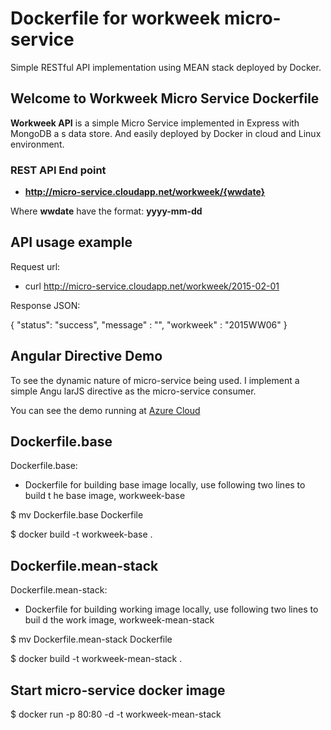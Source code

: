 # Dockerfile for workweek micro-service
Simple RESTful API implementation using MEAN stack deployed by Docker.
## Welcome to Workweek Micro Service Dockerfile ##

**Workweek API** is a simple Micro Service implemented in Express with MongoDB a
s data store.  And easily deployed by Docker in cloud and Linux environment.

### REST API End point ###
- **http://micro-service.cloudapp.net/workweek/{wwdate}**




Where **wwdate**  have the format: **yyyy-mm-dd**



## API usage example
Request url:

- curl http://micro-service.cloudapp.net/workweek/2015-02-01


Response JSON:

{
  "status": "success", "message" : "", "workweek" : "2015WW06"
}



## Angular Directive Demo
To see the dynamic nature of micro-service being used. I implement a simple Angu
larJS directive as the micro-service consumer.


You can see the demo running at [Azure Cloud](http://micro-service.cloudapp.net) 


## Dockerfile.base
Dockerfile.base:

- Dockerfile for building base image locally, use following two lines to build t
he base image, workweek-base


$ mv Dockerfile.base Dockerfile

$ docker build -t workweek-base .

## Dockerfile.mean-stack
Dockerfile.mean-stack:

- Dockerfile for building working image locally, use following two lines to buil
d the work image, workweek-mean-stack


$ mv Dockerfile.mean-stack Dockerfile

$ docker build -t workweek-mean-stack .


## Start micro-service docker image

$ docker run -p 80:80 -d -t workweek-mean-stack


